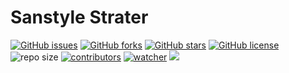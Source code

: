 # Sanstyle Strater

[![GitHub issues](https://img.shields.io/github/issues/xinetzone/tensorflow-crack)](https://github.com/xinetzone/tensorflow-crack/issues) [![GitHub forks](https://img.shields.io/github/forks/xinetzone/tensorflow-crack)](https://github.com/xinetzone/tensorflow-crack/network) [![GitHub stars](https://img.shields.io/github/stars/xinetzone/tensorflow-crack)](https://github.com/xinetzone/tensorflow-crack/stargazers) [![GitHub license](https://img.shields.io/github/license/xinetzone/tensorflow-crack)](https://github.com/xinetzone/tensorflow-crack/blob/main/LICENSE)  ![repo size](https://img.shields.io/github/repo-size/xinetzone/tensorflow-crack.svg) [![contributors](https://img.shields.io/github/contributors/xinetzone/tensorflow-crack.svg)](https://github.com/xinetzone/tensorflow-crack/graphs/contributors) [![watcher](https://img.shields.io/github/watchers/xinetzone/tensorflow-crack.svg)](https://github.com/xinetzone/tensorflow-crack/watchers) ![](https://github.com/xinetzone/tensorflow-crack/actions/workflows/docs.yml/badge.svg)

